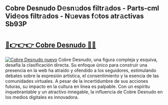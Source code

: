 ## Cobre Desnudo D𝚎sn𝚞dos filtr𝚊dos - Parts-cml Vid𝚎os filtr𝚊dos - N𝚞evas f𝚘tos atr𝚊ctivas Sb93P

# <h2><a href="http://mb2wzl2.tromn.icu/?c=Cobre+Desnudo">🔗👉👉👉 Cobre Desnudo 🔗🔗</a></h2>

[![Cobre Desnudo nuevo](https://i.imgur.com/pEAQMta.gif)](http://mb2wzl2.tromn.icu/?c=Cobre+Desnudo)
Cobre Desnudo, una figura compleja y esquiva, desafía la clasificación directa. Su enfoque único para construir una presencia en la web ha atraído y ofendido a los seguidores, estimulando debates sobre la expresión artística, el consentimiento y la esencia de las comunidades virtuales. A pesar de la incertidumbre de sus acciones futuras, su impacto en la cultura en línea es palpable. Con un espíritu inquebrantable y un atractivo innegable, la influencia de Cobre Desnudo en los medios digitales es innovadora.
